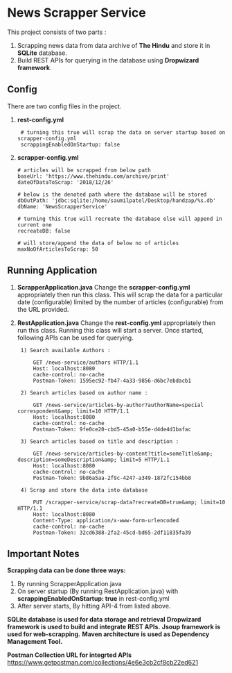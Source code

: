 # News Scrapper Service

This project consists of two parts :
1) Scrapping news data from data archive of **The Hindu** and store it in **SQLite** database.
2) Build REST APIs for querying in the database using **Dropwizard framework**.


## Config

There are two config files in the project.


 1. **rest-config.yml**

		 # turning this true will scrap the data on server startup based on scrapper-config.yml
		 scrappingEnabledOnStartup: false


 2. **scrapper-config.yml**

		# articles will be scrapped from below path
		baseUrl: 'https://www.thehindu.com/archive/print'
		dateOfDataToScrap: '2018/12/26'

		# below is the denoted path where the database will be stored
		dbOutPath: 'jdbc:sqlite:/home/saumilpatel/Desktop/handzap/%s.db'
		dbName: 'NewsScrapperService'

		# turning this true will recreate the database else will append in current one
		recreateDB: false

		# will store/append the data of below no of articles
		maxNoOfArticlesToScrap: 50


## Running Application

1)  **ScrapperApplication.java**
	Change the **scrapper-config.yml** appropriately then run this class. This will scrap the data for a particular date (configurable) limited by the number of articles (configurable) from the URL provided.

2) **RestApplication.java**
Change the **rest-config.yml** appropriately then run this class. Running this class will start a server. Once started, following APIs can be used for querying.

		1) Search available Authors :

			GET /news-service/authors HTTP/1.1
			Host: localhost:8080
			cache-control: no-cache
			Postman-Token: 1595ec92-fb47-4a33-9856-d6bc7ebdacb1

		2) Search articles based on author name :

			GET /news-service/articles-by-author?authorName=special correspondent&amp; limit=10 HTTP/1.1
			Host: localhost:8080
			cache-control: no-cache
			Postman-Token: 9fe0ce20-cbd5-45a0-b55e-d4de4d1bafac

		3) Search articles based on title and description :

			GET /news-service/articles-by-content?title=someTitle&amp; description=someDescription&amp; limit=5 HTTP/1.1
			Host: localhost:8080
			cache-control: no-cache
			Postman-Token: 9b86a5aa-2f9c-4247-a349-1872fc154bb8

		4) Scrap and store the data into database

			PUT /scrapper-service/scrap-data?recreateDB=true&amp; limit=10 HTTP/1.1
			Host: localhost:8080
			Content-Type: application/x-www-form-urlencoded
			cache-control: no-cache
			Postman-Token: 32cd6388-2fa2-45cd-bd65-2df11835fa39





## Important Notes

**Scrapping data can be done three ways:**

1) By running ScrapperApplication.java
2) On server startup (By running RestApplication.java) with **scrappingEnabledOnStartup: true** in rest-config.yml
3) After server starts, By hitting API-4 from listed above.

**SQLite database is used for data storage and retrieval**
**Dropwizard framework is used to build and integrate REST APIs.**
**Jsoup framework is used for web-scrapping.**
**Maven architecture is used as Dependency Management Tool.**

**Postman Collection URL for integrted APIs**
	https://www.getpostman.com/collections/4e6e3cb2cf8cb22ed621

